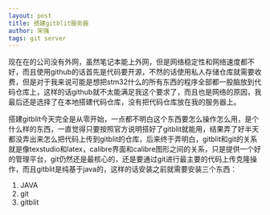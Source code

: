 ```yaml
---
layout: post
title: 搭建gitblit服务器
author: 宋强
tags: git server
---
```


现在在的公司没有外网，虽然笔记本能上外网，但是网络稳定性和网络速度都不好，而且使用github的话首先是代码要开源，不然的话使用私人存储仓库就需要收费，但是对于我来说可能是想把stm32什么的所有东西的程序全部都一股脑放到代码仓库上，这样的话github就不太能满足我这个要求了，而且也是网络的原因，我最后还是选择了在本地搭建代码仓库，没有把代码仓库放在我的服务器上。

搭建gitblit今天完全是从零开始，一点都不明白这个东西要怎么操作怎么用，是个什么样的东西，一直觉得只要按照官方说明搭好了gitblit就能用，结果弄了好半天都没弄出来怎么把代码上传到gitblit的仓库，后来终于弄明白，gitblit和git的关系就是像texstudio和latex，calibre界面和calibre图形之间的关系，只是提供一个好的管理平台，git仍然还是最核心的，还是要通过git进行最主要的代码上传克隆操作，而且gitblit是纯基于java的，这样的话安装之前就需要安装三个东西：
1. JAVA
2. git
3. gitblit